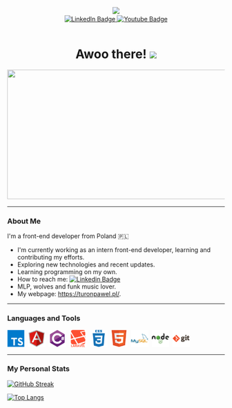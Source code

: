 <div id="header" align="center">
  <img src="https://media.giphy.com/media/10Wxf7JSeONqYU/giphy.gif" width="200"/>
</div>
<div id="badges" align="center">
  <a href="https://www.linkedin.com/in/pawe%C5%82-turo%C5%84">
    <img src="https://img.shields.io/badge/LinkedIn-blue?style=for-the-badge&logo=linkedin&logoColor=white" alt="LinkedIn Badge"/>
  </a>
  <a href="https://www.youtube.com/@WilczeqVlk">
    <img src="https://img.shields.io/badge/YouTube-red?style=for-the-badge&logo=youtube&logoColor=white" alt="Youtube Badge"/>
  </a>
</div>
<div id=view_counter" align="center">
  <img src="https://komarev.com/ghpvc/?username=pturo&style=flat-square&color=blue" alt=""/>
</div>
<h1 align="center">
  Awoo there!
  <img src="https://media.giphy.com/media/yfjK9IBJw6vSkDiHWG/giphy.gif" width="30px"/>
</h1>
<div align="center">
  <img src="https://media.giphy.com/media/RbDKaczqWovIugyJmW/giphy.gif" width="600" height="300"/>
</div>

---

### About Me

I'm a front-end developer from Poland :poland:

- I'm currently working as an intern front-end developer, learning and contributing my efforts.
- Exploring new technologies and recent updates.
- Learning programming on my own.
- How to reach me: [![Linkedin Badge](https://img.shields.io/badge/-kakbar-blue?style=flat&logo=Linkedin&logoColor=white)](https://www.linkedin.com/in/pawe%C5%82-turo%C5%84)
- MLP, wolves and funk music lover.
- My webpage: https://turonpawel.pl/.

---

### Languages and Tools

<div id="languages-and-tools">
  <img src="https://github.com/devicons/devicon/blob/master/icons/typescript/typescript-original.svg" title="TypeScript" alt="TypeScript" width="40" height="40"/>&nbsp;
  <img src="https://github.com/devicons/devicon/blob/master/icons/angularjs/angularjs-original.svg" title="Angular" alt="Angular" width="40" height="40"/>&nbsp;
  <img src="https://github.com/devicons/devicon/blob/master/icons/csharp/csharp-original.svg" title="C#" alt="C#" width="40" height="40"/>&nbsp;
  <img src="https://github.com/devicons/devicon/blob/master/icons/laravel/laravel-plain-wordmark.svg" title="TypeScript" alt="Laravel" width="40" height="40"/>&nbsp;
  <img src="https://github.com/devicons/devicon/blob/master/icons/css3/css3-plain-wordmark.svg"  title="CSS3" alt="CSS" width="40" height="40"/>&nbsp;
  <img src="https://github.com/devicons/devicon/blob/master/icons/html5/html5-original.svg" title="HTML5" alt="HTML" width="40" height="40"/>&nbsp;
  <img src="https://github.com/devicons/devicon/blob/master/icons/mysql/mysql-original-wordmark.svg" title="MySQL"  alt="MySQL" width="40" height="40"/>&nbsp;
  <img src="https://github.com/devicons/devicon/blob/master/icons/nodejs/nodejs-original-wordmark.svg" title="NodeJS" alt="NodeJS" width="40" height="40"/>&nbsp;
  <img src="https://github.com/devicons/devicon/blob/master/icons/git/git-original-wordmark.svg" title="Git" **alt="Git" width="40" height="40"/>
</div>

---

### My Personal Stats

[![GitHub Streak](http://github-readme-streak-stats.herokuapp.com?user=pturo&theme=dark&background=000000)](https://git.io/streak-stats)

[![Top Langs](https://github-readme-stats.vercel.app/api/top-langs/?username=pturo&layout=compact&theme=vision-friendly-dark)](https://github.com/anuraghazra/github-readme-stats)
